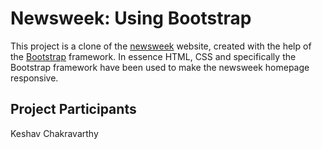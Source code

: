 # Newsweek: Using Bootstrap

This project is a clone of the [newsweek](https://www.newsweek.com/) website, created with the help of the [Bootstrap](https://getbootstrap.com/) framework. In essence HTML, CSS and specifically the Bootstrap framework have been used to make the newsweek homepage responsive.

## Project Participants

Keshav Chakravarthy